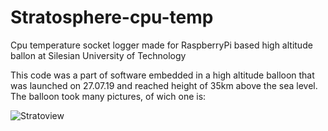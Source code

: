 # Stratosphere-cpu-temp
Cpu temperature socket logger made for RaspberryPi based high altitude ballon at Silesian University of Technology

This code was a part of software embedded in a high altitude balloon that was launched on 27.07.19 and reached height of 35km above the sea level.
The balloon took many pictures, of wich one is:

![Stratoview](https://u.cubeupload.com/maciejzj/HighaltitudeballoonS.jpeg)
